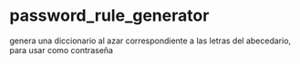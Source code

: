 # password_rule_generator
genera una diccionario al azar correspondiente a las letras del abecedario, para usar como contraseña
